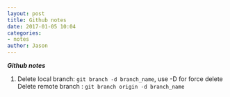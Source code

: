 ```yaml
---
layout: post
title: Github notes
date: 2017-01-05 10:04
categories:
- notes
author: Jason
---
```

<p><strong><em>Github notes</em></strong></p>

1. Delete local branch: `git branch -d branch_name`, use -D for force delete
   Delete remote branch : `git branch origin -d branch_name`
